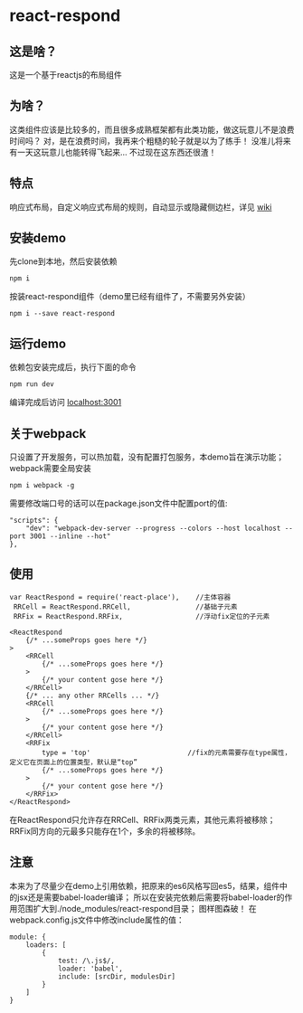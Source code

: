 # react-respond
## 这是啥？
这是一个基于reactjs的布局组件
## 为啥？
这类组件应该是比较多的，而且很多成熟框架都有此类功能，做这玩意儿不是浪费时间吗？
对，是在浪费时间，我再来个粗糙的轮子就是以为了练手！
没准儿将来有一天这玩意儿也能转得飞起来...
不过现在这东西还很渣！
## 特点
响应式布局，自定义响应式布局的规则，自动显示或隐藏侧边栏，详见 [wiki](https://github.com/felixzxk/react-respond/wiki)
## 安装demo
先clone到本地，然后安装依赖

    npm i

按装react-respond组件（demo里已经有组件了，不需要另外安装）

    npm i --save react-respond
    
## 运行demo
依赖包安装完成后，执行下面的命令

    npm run dev

编译完成后访问 [localhost:3001](localhost:3001) 
## 关于webpack
只设置了开发服务，可以热加载，没有配置打包服务，本demo旨在演示功能；
webpack需要全局安装

    npm i webpack -g

需要修改端口号的话可以在package.json文件中配置port的值:

    "scripts": {
        "dev": "webpack-dev-server --progress --colors --host localhost --port 3001 --inline --hot"
    },

## 使用
    var ReactRespond = require('react-place'),    //主体容器
     RRCell = ReactRespond.RRCell,                //基础子元素
     RRFix = ReactRespond.RRFix,                  //浮动fix定位的子元素
     
    <ReactRespond
        {/* ...someProps goes here */}
    >
        <RRCell
            {/* ...someProps goes here */}
        >
            {/* your content gose here */}
        </RRCell>
        {/* ... any other RRCells ... */}
        <RRCell
            {/* ...someProps goes here */}
        >
            {/* your content gose here */}
        </RRCell>
        <RRFix
            type = 'top'                        //fix的元素需要存在type属性，定义它在页面上的位置类型，默认是“top”
            {/* ...someProps goes here */}
        >
            {/* your content gose here */}
        </RRFix>
    </ReactRespond>
在ReactRespond只允许存在RRCell、RRFix两类元素，其他元素将被移除；
RRFix同方向的元最多只能存在1个，多余的将被移除。
## 注意
本来为了尽量少在demo上引用依赖，把原来的es6风格写回es5，结果，组件中的jsx还是需要babel-loader编译；
所以在安装完依赖后需要将babel-loader的作用范围扩大到./node_modules/react-respond目录；
图样图森破！
在webpack.config.js文件中修改include属性的值：

    module: {
        loaders: [
            {
                test: /\.js$/,
                loader: 'babel',
                include: [srcDir, modulesDir]
            }
        ]
    }
